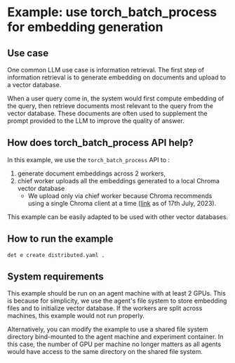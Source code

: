 # Example: use torch_batch_process for embedding generation

## Use case

One common LLM use case is information retrieval. The first step of information retrieval is to generate embedding on
documents and upload to a vector database.

When a user query come in, the system would first compute embedding of the query, then retrieve documents most relevant
to the query from the vector database. These documents are often used to supplement the prompt provided to the LLM to
improve the quality of answer.

## How does torch_batch_process API help?

In this example, we use the `torch_batch_process` API to :

1. generate document embeddings across 2 workers,
2. chief worker uploads all the embeddings generated to a local Chroma vector database
   - We upload only via chief worker because Chroma recommends using a single Chroma client at a time
     ([link](https://docs.trychroma.com/usage-guide) as of 17th July, 2023).

This example can be easily adapted to be used with other vector databases.

## How to run the example

`det e create distributed.yaml .`

## System requirements

This example should be run on an agent machine with at least 2 GPUs. This is because for simplicity, we use the agent's
file system to store embedding files and to initialize vector database. If the workers are split across machines, this
example would not run properly.

Alternatively, you can modify the example to use a shared file system directory bind-mounted to the agent machine and
experiment container. In this case, the number of GPU per machine no longer matters as all agents would have access
to the same directory on the shared file system.
